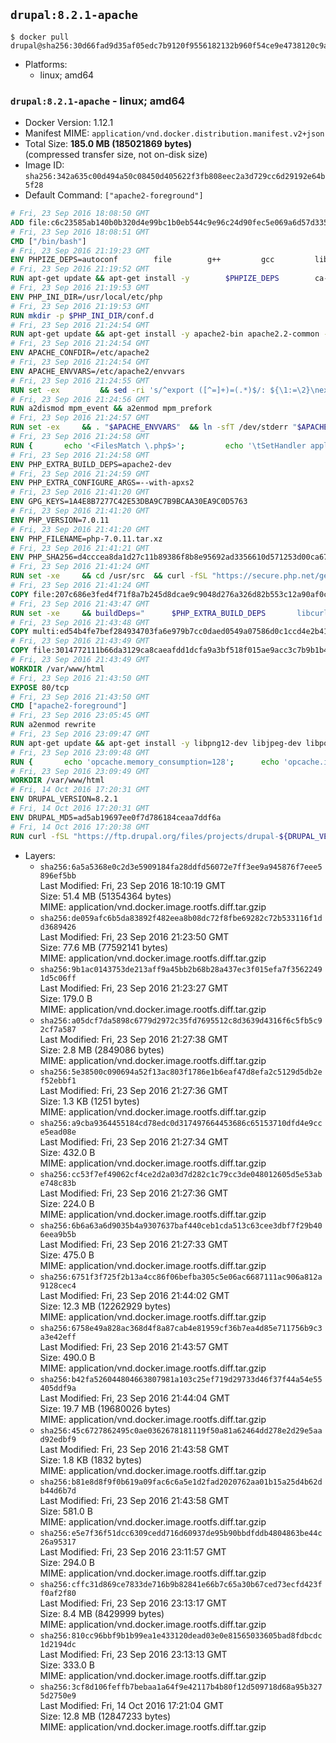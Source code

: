 ## `drupal:8.2.1-apache`

```console
$ docker pull drupal@sha256:30d66fad9d35af05edc7b9120f9556182132b960f54ce9e4738120c9aef348a7
```

-	Platforms:
	-	linux; amd64

### `drupal:8.2.1-apache` - linux; amd64

-	Docker Version: 1.12.1
-	Manifest MIME: `application/vnd.docker.distribution.manifest.v2+json`
-	Total Size: **185.0 MB (185021869 bytes)**  
	(compressed transfer size, not on-disk size)
-	Image ID: `sha256:342a635c00d494a50c08450d405622f3fb808eec2a3d729cc6d29192e64b5f28`
-	Default Command: `["apache2-foreground"]`

```dockerfile
# Fri, 23 Sep 2016 18:08:50 GMT
ADD file:c6c23585ab140b0b320d4e99bc1b0eb544c9e96c24d90fec5e069a6d57d335ca in / 
# Fri, 23 Sep 2016 18:08:51 GMT
CMD ["/bin/bash"]
# Fri, 23 Sep 2016 21:19:23 GMT
ENV PHPIZE_DEPS=autoconf 		file 		g++ 		gcc 		libc-dev 		make 		pkg-config 		re2c
# Fri, 23 Sep 2016 21:19:52 GMT
RUN apt-get update && apt-get install -y 		$PHPIZE_DEPS 		ca-certificates 		curl 		libedit2 		libsqlite3-0 		libxml2 		xz-utils 	--no-install-recommends && rm -r /var/lib/apt/lists/*
# Fri, 23 Sep 2016 21:19:53 GMT
ENV PHP_INI_DIR=/usr/local/etc/php
# Fri, 23 Sep 2016 21:19:53 GMT
RUN mkdir -p $PHP_INI_DIR/conf.d
# Fri, 23 Sep 2016 21:24:54 GMT
RUN apt-get update && apt-get install -y apache2-bin apache2.2-common --no-install-recommends && rm -rf /var/lib/apt/lists/*
# Fri, 23 Sep 2016 21:24:54 GMT
ENV APACHE_CONFDIR=/etc/apache2
# Fri, 23 Sep 2016 21:24:54 GMT
ENV APACHE_ENVVARS=/etc/apache2/envvars
# Fri, 23 Sep 2016 21:24:55 GMT
RUN set -ex 		&& sed -ri 's/^export ([^=]+)=(.*)$/: ${\1:=\2}\nexport \1/' "$APACHE_ENVVARS" 		&& . "$APACHE_ENVVARS" 	&& for dir in 		"$APACHE_LOCK_DIR" 		"$APACHE_RUN_DIR" 		"$APACHE_LOG_DIR" 		/var/www/html 	; do 		rm -rvf "$dir" 		&& mkdir -p "$dir" 		&& chown -R "$APACHE_RUN_USER:$APACHE_RUN_GROUP" "$dir"; 	done
# Fri, 23 Sep 2016 21:24:56 GMT
RUN a2dismod mpm_event && a2enmod mpm_prefork
# Fri, 23 Sep 2016 21:24:57 GMT
RUN set -ex 	&& . "$APACHE_ENVVARS" 	&& ln -sfT /dev/stderr "$APACHE_LOG_DIR/error.log" 	&& ln -sfT /dev/stdout "$APACHE_LOG_DIR/access.log" 	&& ln -sfT /dev/stdout "$APACHE_LOG_DIR/other_vhosts_access.log"
# Fri, 23 Sep 2016 21:24:58 GMT
RUN { 		echo '<FilesMatch \.php$>'; 		echo '\tSetHandler application/x-httpd-php'; 		echo '</FilesMatch>'; 		echo; 		echo 'DirectoryIndex disabled'; 		echo 'DirectoryIndex index.php index.html'; 		echo; 		echo '<Directory /var/www/>'; 		echo '\tOptions -Indexes'; 		echo '\tAllowOverride All'; 		echo '</Directory>'; 	} | tee "$APACHE_CONFDIR/conf-available/docker-php.conf" 	&& a2enconf docker-php
# Fri, 23 Sep 2016 21:24:58 GMT
ENV PHP_EXTRA_BUILD_DEPS=apache2-dev
# Fri, 23 Sep 2016 21:24:59 GMT
ENV PHP_EXTRA_CONFIGURE_ARGS=--with-apxs2
# Fri, 23 Sep 2016 21:41:20 GMT
ENV GPG_KEYS=1A4E8B7277C42E53DBA9C7B9BCAA30EA9C0D5763
# Fri, 23 Sep 2016 21:41:20 GMT
ENV PHP_VERSION=7.0.11
# Fri, 23 Sep 2016 21:41:20 GMT
ENV PHP_FILENAME=php-7.0.11.tar.xz
# Fri, 23 Sep 2016 21:41:21 GMT
ENV PHP_SHA256=d4cccea8da1d27c11b89386f8b8e95692ad3356610d571253d00ca67d524c735
# Fri, 23 Sep 2016 21:41:24 GMT
RUN set -xe 	&& cd /usr/src 	&& curl -fSL "https://secure.php.net/get/$PHP_FILENAME/from/this/mirror" -o php.tar.xz 	&& echo "$PHP_SHA256 *php.tar.xz" | sha256sum -c - 	&& curl -fSL "https://secure.php.net/get/$PHP_FILENAME.asc/from/this/mirror" -o php.tar.xz.asc 	&& export GNUPGHOME="$(mktemp -d)" 	&& for key in $GPG_KEYS; do 		gpg --keyserver ha.pool.sks-keyservers.net --recv-keys "$key"; 	done 	&& gpg --batch --verify php.tar.xz.asc php.tar.xz 	&& rm -r "$GNUPGHOME"
# Fri, 23 Sep 2016 21:41:24 GMT
COPY file:207c686e3fed4f71f8a7b245d8dcae9c9048d276a326d82b553c12a90af0c0ca in /usr/local/bin/ 
# Fri, 23 Sep 2016 21:43:47 GMT
RUN set -xe 	&& buildDeps=" 		$PHP_EXTRA_BUILD_DEPS 		libcurl4-openssl-dev 		libedit-dev 		libsqlite3-dev 		libssl-dev 		libxml2-dev 	" 	&& apt-get update && apt-get install -y $buildDeps --no-install-recommends && rm -rf /var/lib/apt/lists/* 		&& docker-php-source extract 	&& cd /usr/src/php 	&& ./configure 		--with-config-file-path="$PHP_INI_DIR" 		--with-config-file-scan-dir="$PHP_INI_DIR/conf.d" 				--disable-cgi 				--enable-ftp 		--enable-mbstring 		--enable-mysqlnd 				--with-curl 		--with-libedit 		--with-openssl 		--with-zlib 				$PHP_EXTRA_CONFIGURE_ARGS 	&& make -j"$(nproc)" 	&& make install 	&& { find /usr/local/bin /usr/local/sbin -type f -executable -exec strip --strip-all '{}' + || true; } 	&& make clean 	&& docker-php-source delete 		&& apt-get purge -y --auto-remove -o APT::AutoRemove::RecommendsImportant=false $buildDeps
# Fri, 23 Sep 2016 21:43:48 GMT
COPY multi:ed54b4fe7bef284934703fa6e979b7cc0daed0549a07586d0c1ccd4e2b41884a in /usr/local/bin/ 
# Fri, 23 Sep 2016 21:43:49 GMT
COPY file:3014772111b66da3129ca8caeafdd1dcfa9a3bf518f015ae9acc3c7b9b1b44c9 in /usr/local/bin/ 
# Fri, 23 Sep 2016 21:43:49 GMT
WORKDIR /var/www/html
# Fri, 23 Sep 2016 21:43:50 GMT
EXPOSE 80/tcp
# Fri, 23 Sep 2016 21:43:50 GMT
CMD ["apache2-foreground"]
# Fri, 23 Sep 2016 23:05:45 GMT
RUN a2enmod rewrite
# Fri, 23 Sep 2016 23:09:47 GMT
RUN apt-get update && apt-get install -y libpng12-dev libjpeg-dev libpq-dev 	&& rm -rf /var/lib/apt/lists/* 	&& docker-php-ext-configure gd --with-png-dir=/usr --with-jpeg-dir=/usr 	&& docker-php-ext-install gd mbstring opcache pdo pdo_mysql pdo_pgsql zip
# Fri, 23 Sep 2016 23:09:48 GMT
RUN { 		echo 'opcache.memory_consumption=128'; 		echo 'opcache.interned_strings_buffer=8'; 		echo 'opcache.max_accelerated_files=4000'; 		echo 'opcache.revalidate_freq=60'; 		echo 'opcache.fast_shutdown=1'; 		echo 'opcache.enable_cli=1'; 	} > /usr/local/etc/php/conf.d/opcache-recommended.ini
# Fri, 23 Sep 2016 23:09:49 GMT
WORKDIR /var/www/html
# Fri, 14 Oct 2016 17:20:31 GMT
ENV DRUPAL_VERSION=8.2.1
# Fri, 14 Oct 2016 17:20:31 GMT
ENV DRUPAL_MD5=ad5ab19697ee0f7d786184ceaa7ddf6a
# Fri, 14 Oct 2016 17:20:38 GMT
RUN curl -fSL "https://ftp.drupal.org/files/projects/drupal-${DRUPAL_VERSION}.tar.gz" -o drupal.tar.gz 	&& echo "${DRUPAL_MD5} *drupal.tar.gz" | md5sum -c - 	&& tar -xz --strip-components=1 -f drupal.tar.gz 	&& rm drupal.tar.gz 	&& chown -R www-data:www-data sites modules themes
```

-	Layers:
	-	`sha256:6a5a5368e0c2d3e5909184fa28ddfd56072e7ff3ee9a945876f7eee5896ef5bb`  
		Last Modified: Fri, 23 Sep 2016 18:10:19 GMT  
		Size: 51.4 MB (51354364 bytes)  
		MIME: application/vnd.docker.image.rootfs.diff.tar.gzip
	-	`sha256:de059afc6b5da83892f482eea8b08dc72f8fbe69282c72b533116f1dd3689426`  
		Last Modified: Fri, 23 Sep 2016 21:23:50 GMT  
		Size: 77.6 MB (77592141 bytes)  
		MIME: application/vnd.docker.image.rootfs.diff.tar.gzip
	-	`sha256:9b1ac0143753de213aff9a45bb2b68b28a437ec3f015efa7f35622491d5c06ff`  
		Last Modified: Fri, 23 Sep 2016 21:23:27 GMT  
		Size: 179.0 B  
		MIME: application/vnd.docker.image.rootfs.diff.tar.gzip
	-	`sha256:a05dcf7da5898c6779d2972c35fd7695512c8d3639d4316f6c5fb5c92cf7a587`  
		Last Modified: Fri, 23 Sep 2016 21:27:38 GMT  
		Size: 2.8 MB (2849086 bytes)  
		MIME: application/vnd.docker.image.rootfs.diff.tar.gzip
	-	`sha256:5e38500c090694a52f13ac803f1786e1b6eaf47d8efa2c5129d5db2ef52ebbf1`  
		Last Modified: Fri, 23 Sep 2016 21:27:36 GMT  
		Size: 1.3 KB (1251 bytes)  
		MIME: application/vnd.docker.image.rootfs.diff.tar.gzip
	-	`sha256:a9cba9364455184cd78edc0d317497664453686c65153710dfd4e9cce5ead08e`  
		Last Modified: Fri, 23 Sep 2016 21:27:34 GMT  
		Size: 432.0 B  
		MIME: application/vnd.docker.image.rootfs.diff.tar.gzip
	-	`sha256:cc53f7ef49062cf4ce2d2a03d7d282c1c79cc3de048012605d5e53abe748c83b`  
		Last Modified: Fri, 23 Sep 2016 21:27:36 GMT  
		Size: 224.0 B  
		MIME: application/vnd.docker.image.rootfs.diff.tar.gzip
	-	`sha256:6b6a63a6d9035b4a9307637baf440ceb1cda513c63cee3dbf7f29b406eea9b5b`  
		Last Modified: Fri, 23 Sep 2016 21:27:33 GMT  
		Size: 475.0 B  
		MIME: application/vnd.docker.image.rootfs.diff.tar.gzip
	-	`sha256:6751f3f725f2b13a4cc86f06befba305c5e06ac6687111ac906a812a9128cec4`  
		Last Modified: Fri, 23 Sep 2016 21:44:02 GMT  
		Size: 12.3 MB (12262929 bytes)  
		MIME: application/vnd.docker.image.rootfs.diff.tar.gzip
	-	`sha256:6758e49a828ac368d4f8a87cab4e81959cf36b7ea4d85e711756b9c3a3e42eff`  
		Last Modified: Fri, 23 Sep 2016 21:43:57 GMT  
		Size: 490.0 B  
		MIME: application/vnd.docker.image.rootfs.diff.tar.gzip
	-	`sha256:b42fa526044804663807981a103c25ef719d29733d46f37f44a54e55405ddf9a`  
		Last Modified: Fri, 23 Sep 2016 21:44:04 GMT  
		Size: 19.7 MB (19680026 bytes)  
		MIME: application/vnd.docker.image.rootfs.diff.tar.gzip
	-	`sha256:45c6727862495c0ae0362678181119f50a81a62464dd278e2d29e5aad92edbf9`  
		Last Modified: Fri, 23 Sep 2016 21:43:58 GMT  
		Size: 1.8 KB (1832 bytes)  
		MIME: application/vnd.docker.image.rootfs.diff.tar.gzip
	-	`sha256:b81e8d8f9f0b619a09fac6c6a5e1d2fad2020762aa01b15a25d4b62db44d6b7d`  
		Last Modified: Fri, 23 Sep 2016 21:43:58 GMT  
		Size: 581.0 B  
		MIME: application/vnd.docker.image.rootfs.diff.tar.gzip
	-	`sha256:e5e7f36f51dcc6309cedd716d60937de95b90bbdfddb4804863be44c26a95317`  
		Last Modified: Fri, 23 Sep 2016 23:11:57 GMT  
		Size: 294.0 B  
		MIME: application/vnd.docker.image.rootfs.diff.tar.gzip
	-	`sha256:cffc31d869ce7833de716b9b82841e66b7c65a30b67ced73ecfd423ff0af2f80`  
		Last Modified: Fri, 23 Sep 2016 23:13:17 GMT  
		Size: 8.4 MB (8429999 bytes)  
		MIME: application/vnd.docker.image.rootfs.diff.tar.gzip
	-	`sha256:810cc96bbf9b1b99ea1e433120dead03e0e81565033605bad8fdbcdc1d2194dc`  
		Last Modified: Fri, 23 Sep 2016 23:13:13 GMT  
		Size: 333.0 B  
		MIME: application/vnd.docker.image.rootfs.diff.tar.gzip
	-	`sha256:3cf8d106feffb7bebaa1a64f9e42117b4b80f12d509718d68a95b3275d2750e9`  
		Last Modified: Fri, 14 Oct 2016 17:21:04 GMT  
		Size: 12.8 MB (12847233 bytes)  
		MIME: application/vnd.docker.image.rootfs.diff.tar.gzip

